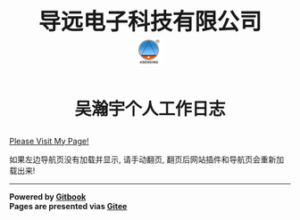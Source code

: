 <p style="text-align:center; font-size:40px; font-weight:700">
	导远电子科技有限公司<br>
	<img src="./docs/Images/small_logo.png" width="10%">
</p>  
<p style="text-align:center; font-size:30px; font-weight:600">
	吴瀚宇个人工作日志<br>
</p>

<a href="http://wuh1994.gitee.io/myworkinglogs" target="_blank">Please Visit My Page!</a>  

如果左边导航页没有加载并显示, 请手动翻页, 翻页后网站插件和导航页会重新加载出来!

----------

**Powered by [Gitbook](https://github.com/GitbookIO/gitbook)**  
**Pages are presented vias [Gitee](https://gitee.com/help/articles/4136)**
